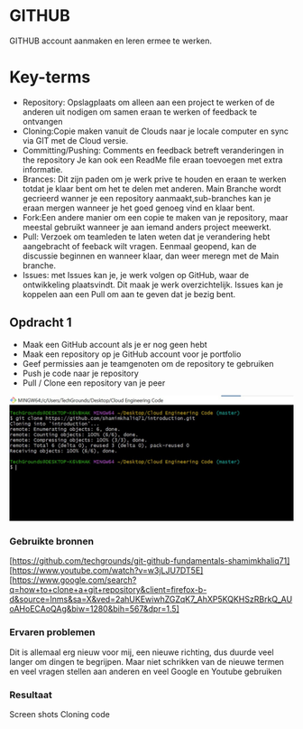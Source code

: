 # GITHUB

GITHUB account aanmaken en leren ermee te werken.

# Key-terms

- Repository: Opslagplaats om alleen aan een project te werken of de anderen uit nodigen om samen eraan te werken of feedback te ontvangen
- Cloning:Copie maken vanuit de Clouds naar je locale computer en sync via GIT met de Cloud versie.
- Committing/Pushing: Comments en feedback betreft veranderingen in the repository Je kan ook een ReadMe file eraan toevoegen met extra informatie.
- Brances: Dit zijn paden om je werk prive te houden en eraan te werken totdat je klaar bent om het te delen met anderen. Main Branche wordt gecrieerd wanner je een repository aanmaakt,sub-branches kan je eraan mergen wanneer je het goed genoeg vind  en klaar bent.
- Fork:Een andere manier om een copie te maken van je repository, maar meestal gebruikt wanneer je aan iemand anders project meewerkt.
- Pull: Verzoek om teamleden te laten weten dat je verandering hebt aangebracht of feeback wilt vragen. Eenmaal geopend, kan de discussie beginnen en wanneer klaar, dan weer meregn met de Main branche.
- Issues: met Issues kan je, je werk volgen op GitHub, waar de ontwikkeling plaatsvindt. Dit maak je werk overzichtelijk. Issues kan je koppelen aan een Pull om aan te geven dat je bezig bent.

## Opdracht 1

- Maak een GitHub account als je er nog geen hebt
- Maak een repository op je GitHub account voor je portfolio
- Geef permissies aan je teamgenoten om de repository te gebruiken
- Push je code naar je repository
- Pull / Clone een repository van je peer

![screenshot1](/00_includes/Git_1/Git_opdracht1/screenshot1.jpg)

### Gebruikte bronnen

[https://github.com/techgrounds/git-github-fundamentals-shamimkhaliq71]
[https://www.youtube.com/watch?v=w3jLJU7DT5E]
[https://www.google.com/search?q=how+to+clone+a+git+repository&client=firefox-b-d&source=lnms&sa=X&ved=2ahUKEwiwhZGZqK7_AhXP5KQKHSzRBrkQ_AUoAHoECAoQAg&biw=1280&bih=567&dpr=1.5]

### Ervaren problemen

Dit is allemaal erg nieuw voor mij, een nieuwe richting, dus duurde veel langer om dingen te begrijpen. Maar niet schrikken van de nieuwe termen en veel vragen stellen aan anderen en veel Google en Youtube gebruiken

### Resultaat

Screen shots Cloning code
